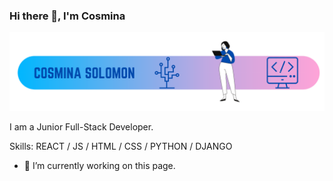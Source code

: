 ### Hi there 👋, I'm Cosmina
![Cosmina Solomon Banner](https://github.com/cosminasolomon/cosminasolomon/blob/main/cosmina%20banner.png)

I am a Junior Full-Stack Developer.

Skills: REACT / JS / HTML / CSS / PYTHON / DJANGO 

- 🔭 I’m currently working on this page. 




